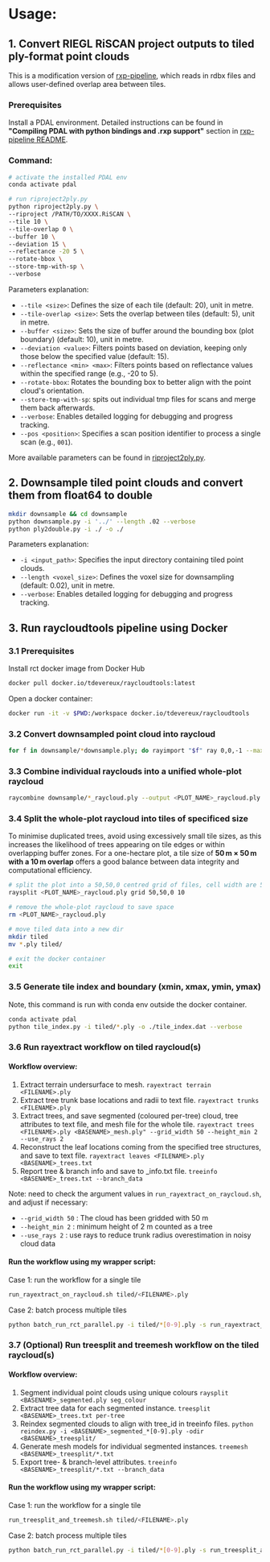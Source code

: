 # Usage:

## 1. Convert RIEGL RiSCAN project outputs to tiled ply-format point clouds

This is a modification version of [rxp-pipeline](https://github.com/philwilkes/rxp-pipeline), which reads in rdbx files and allows user-defined overlap area between tiles.
### Prerequisites
Install a PDAL environment. Detailed instructions can be found in **"Compiling PDAL with python bindings and .rxp support"** section in [rxp-pipeline README](https://github.com/philwilkes/rxp-pipeline/blob/main/README.md).

### Command:
```bash
# activate the installed PDAL env
conda activate pdal

# run riproject2ply.py
python riproject2ply.py \
--riproject /PATH/TO/XXXX.RiSCAN \
--tile 10 \
--tile-overlap 0 \
--buffer 10 \
--deviation 15 \
--reflectance -20 5 \
--rotate-bbox \
--store-tmp-with-sp \
--verbose 
```

Parameters explanation:
- `--tile <size>`: Defines the size of each tile (default: 20), unit in metre.
- `--tile-overlap <size>`: Sets the overlap between tiles (default: 5), unit in metre.
- `--buffer <size>`: Sets the size of buffer around the bounding box (plot boundary) (default: 10), unit in metre.
- `--deviation <value>`: Filters points based on deviation, keeping only those below the specified value (default: 15).
- `--reflectance <min> <max>`: Filters points based on reflectance values within the specified range (e.g., -20 to 5).
- `--rotate-bbox`: Rotates the bounding box to better align with the point cloud's orientation.
- `--store-tmp-with-sp`: spits out individual tmp files for scans and merge them back afterwards.
- `--verbose`: Enables detailed logging for debugging and progress tracking.
- `--pos <position>`: Specifies a scan position identifier to process a single scan (e.g., `001`).

More available parameters can be found in [riproject2ply.py](https://github.com/wanxinyang/rct-pipeline/blob/main/riproject2ply.py).


## 2. Downsample tiled point clouds and convert them from float64 to double

```bash
mkdir downsample && cd downsample
python downsample.py -i '../' --length .02 --verbose
python ply2double.py -i ./ -o ./
```

Parameters explanation:
- `-i <input_path>`: Specifies the input directory containing tiled point clouds.
- `--length <voxel_size>`: Defines the voxel size for downsampling (default: 0.02), unit in metre.
- `--verbose`: Enables detailed logging for debugging and progress tracking.


## 3. Run raycloudtools pipeline using Docker

### 3.1 Prerequisites
Install rct docker image from Docker Hub
```bash
docker pull docker.io/tdevereux/raycloudtools:latest
```

Open a docker container:
```bash
docker run -it -v $PWD:/workspace docker.io/tdevereux/raycloudtools
```


### 3.2 Convert downsampled point cloud into raycloud
```bash
for f in downsample/*downsample.ply; do rayimport "$f" ray 0,0,-1 --max_intensity 0; done
```


### 3.3 Combine individual rayclouds into a unified whole-plot raycloud 
```bash
raycombine downsample/*_raycloud.ply --output <PLOT_NAME>_raycloud.ply
```


### 3.4 Split the whole-plot raycloud into tiles of specificed size
To minimise duplicated trees, avoid using excessively small tile sizes, as this increases the likelihood of trees appearing on tile edges or within overlapping buffer zones. For a one-hectare plot, a tile size of **50 m × 50 m with a 10 m overlap** offers a good balance between data integrity and computational efficiency.
```bash
# split the plot into a 50,50,0 centred grid of files, cell width are 50 m in x and y, 0 in z, with a 10 m overlap between cells 
raysplit <PLOT_NAME>_raycloud.ply grid 50,50,0 10

# remove the whole-plot raycloud to save space
rm <PLOT_NAME>_raycloud.ply

# move tiled data into a new dir
mkdir tiled 
mv *.ply tiled/

# exit the docker container
exit
```


### 3.5 Generate tile index and boundary (xmin, xmax, ymin, ymax)
Note, this command is run with conda env outside the docker container.
```bash
conda activate pdal
python tile_index.py -i tiled/*.ply -o ./tile_index.dat --verbose
```


### 3.6 Run rayextract workflow on tiled raycloud(s)
#### Workflow overview:
1. Extract terrain undersurface to mesh. 
`rayextract terrain <FILENAME>.ply`
2. Extract tree trunk base locations and radii to text file.
`rayextract trunks <FILENAME>.ply`
3. Extract trees, and save segmented (coloured per-tree) cloud, tree attributes to text file, and mesh file for the whole tile.
`rayextract trees <FILENAME>.ply <BASENAME>_mesh.ply" --grid_width 50 --height_min 2 --use_rays 2`
4. Reconstruct the leaf locations coming from the specified tree structures, and save to text file.
`rayextract leaves <FILENAME>.ply <BASENAME>_trees.txt`
5. Report tree & branch info and save to _info.txt file.
`treeinfo <BASENAME>_trees.txt --branch_data`


Note: need to check the argument values in `run_rayextract_on_raycloud.sh`, and adjust if necessary:
- `--grid_width 50` : The cloud has been gridded with 50 m
- `--height_min 2` : minimum height of 2 m counted as a tree
- `--use_rays 2` : use rays to reduce trunk radius overestimation in noisy cloud data


#### Run the workflow using my wrapper script:
Case 1: run the workflow for a single tile
```bash
run_rayextract_on_raycloud.sh tiled/<FILENAME>.ply
```

Case 2: batch process multiple tiles
```bash
python batch_run_rct_parallel.py -i tiled/*[0-9].ply -s run_rayextract_on_raycloud.sh
```

### 3.7 (Optional) Run treesplit and treemesh workflow on the tiled raycloud(s)
#### Workflow overview:
1. Segment individual point clouds using unique colours
`raysplit <BASENAME>_segmented.ply seg_colour`
2. Extract tree data for each segmented instance.
`treesplit <BASENAME>_trees.txt per-tree`
3. Reindex segmented clouds to align with tree_id in treeinfo files.
`python reindex.py -i <BASENAME>_segmented_*[0-9].ply -odir <BASENAME>_treesplit/`
4. Generate mesh models for individual segmented instances.
`treemesh <BASENAME>_treesplit/*.txt`
5. Export tree- & branch-level attributes.
`treeinfo <BASENAME>_treesplit/*.txt --branch_data`


#### Run the workflow using my wrapper script:
Case 1: run the workflow for a single tile
```bash
run_treesplit_and_treemesh.sh tiled/<FILENAME>.ply
```

Case 2: batch process multiple tiles
```bash
python batch_run_rct_parallel.py -i tiled/*[0-9].ply -s run_treesplit_and_treemesh.sh
```
